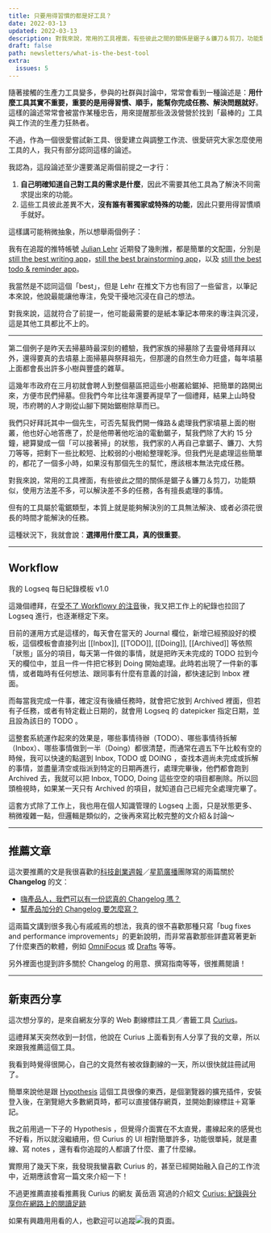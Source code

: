 ```yaml
---
title: 只要用得習慣的都是好工具？
date: 2022-03-13
updated: 2022-03-13
description: 對我來說，常用的工具裡面，有些彼此之間的關係是鋸子＆鐮刀＆剪刀，功能類似，使用方法差不多，可以解決差不多的任務，各有擅長處理的事情。但有的工具屬於電鋸類型，本質上就是能夠解決別的工具無法解決、或者必須花很長的時間才能解決的任務。這種狀況下，我就會說：選擇用什麼工具，真的很重要。
draft: false
path: newsletters/what-is-the-best-tool
extra:
  issues: 5
---
```


隨著接觸的生產力工具變多，參與的社群與討論中，常常會看到一種論述是：**用什麼工具其實不重要，重要的是用得習慣、順手，能幫你完成任務、解決問題就好**。這樣的論述常常會被當作某種忠告，用來提醒那些汲汲營營於找到「最棒的」工具與工作流的生產力狂熱者。

不過，作為一個很愛嘗試新工具、很愛建立與調整工作流、很愛研究大家怎麼使用工具的人，我只有部分認同這樣的論述。

<!-- more -->

我認為，這段論述至少還要滿足兩個前提之一才行：

1. **自己明確知道自己對工具的需求是什麼**，因此不需要其他工具為了解決不同需求提出來的功能。
2. 這些工具彼此差異不大，**沒有誰有著獨家或特殊的功能**，因此只要用得習慣順手就好。

這樣講可能稍微抽象，所以想舉兩個例子：

我有在追蹤的推特帳號 [Julian Lehr](https://twitter.com/julianlehr) 近期發了幾則推，都是簡單的文配圖，分別是 [still the best writing app](https://twitter.com/julianlehr/status/1502017728357576705)，[still the best brainstorming app](https://twitter.com/julianlehr/status/1502017897769668610)，以及 [still the best todo & reminder app](https://twitter.com/julianlehr/status/1502018010885799946)。

我當然是不認同這個「best」，但是 Lehr 在推文下方也有回了一些留言，以筆記本來說，他說最能讓他專注，免受干擾地沉浸在自己的想法。

對我來說，這就符合了前提一，他可能最需要的是紙本筆記本帶來的專注與沉浸，這是其他工具都比不上的。

---

第二個例子是昨天去掃墓時最深刻的體驗，我們家族的掃墓除了去靈骨塔拜拜以外，還得要真的去墳墓上面掃墓與祭拜祖先，但那邊的自然生命力旺盛，每年墳墓上面都會長出許多小樹與豐盛的雜草。

這幾年市政府在三月初就會聘人到整個墓區把這些小樹叢給鋸掉、把簡單的路開出來，方便市民們掃墓。但我們今年比往年還要再提早了一個禮拜，結果上山時發現，市府聘的人才剛從山腳下開始鋸樹除草而已。

我們只好拜託其中一個先生，可否先幫我們開一條路＆處理我們家墳墓上面的樹叢，他也好心地答應了，於是他帶著他吃油的電動鋸子，幫我們除了大約 15 分鐘，總算變成一個「可以接著掃」的狀態，我們家的人再自己拿鋸子、鐮刀、大剪刀等等，把剩下一些比較短、比較弱的小樹給整理乾淨。但我們光是處理這些簡單的，都花了一個多小時，如果沒有那個先生的幫忙，應該根本無法完成任務。

對我來說，常用的工具裡面，有些彼此之間的關係是鋸子＆鐮刀＆剪刀，功能類似，使用方法差不多，可以解決差不多的任務，各有擅長處理的事情。

但有的工具屬於電鋸類型，本質上就是能夠解決別的工具無法解決、或者必須花很長的時間才能解決的任務。

這種狀況下，我就會說：**選擇用什麼工具，真的很重要**。

---

## Workflow

我的 Logseq 每日紀錄模板 v1.0

這幾個禮拜，在[受不了 Workflowy 的注音](/2022/02/26/workflowy-logseq-roam-remnote-zhuyin-input-method-comparison/)後，我又把工作上的紀錄也拉回了 Logseq 進行，也逐漸穩定下來。

目前的運用方式是這樣的，每天會在當天的 Journal 欄位，新增已經預設好的模板，這個模板會直接列出 [[Inbox]], [[TODO]], [[Doing]], [[Archived]] 等依照「狀態」區分的項目，每天第一件做的事情，就是把昨天未完成的 TODO 拉到今天的欄位中，並且一件一件把它移到 Doing 開始處理。此時若出現了一件新的事情，或者臨時有任何想法、跟同事有什麼有意義的討論，都快速記到 Inbox 裡面。

而每當我完成一件事，確定沒有後續任務時，就會把它放到 Archived 裡面，但若有子任務，或者有特定截止日期的，就會用 Logseq 的 datepicker 指定日期，並且設為該日的 TODO 。

這整套系統運作起來的效果是，哪些事情待辦（TODO）、哪些事情待拆解（Inbox）、哪些事情做到一半（Doing）都很清楚，而通常在週五下午比較有空的時候，我可以快速的點選到 Inbox, TODO 或 DOING ，查找本週尚未完成或拆解的事情，並盡量清空或指派到特定的日期再進行，處理完畢後，他們都會跑到 Archived 去，我就可以把 Inbox, TODO, Doing 這些空空的項目都刪除。所以回頭檢視時，如果某一天只有 Archived 的項目，就知道自己已經完全處理完畢了。

這套方式除了工作上，我也用在個人知識管理的 Logseq 上面，只是狀態更多、稍微複雜一點，但邏輯是類似的，之後再來寫比較完整的文介紹＆討論～

---

## 推薦文章

這次要推薦的文是我很喜歡的[科技創業週報](https://blog.starrocket.io/star-rocket-newsletter/)／[星箭廣播](https://podcast.starrocket.io/)團隊寫的兩篇關於 **Changelog** 的文：

- [嗨產品人，我們可以有一份認真的 Changelog 嗎？](https://blog.starrocket.io/posts/we-need-a-better-changelog/)
- [幫產品加分的 Changelog 要怎麼寫？](https://blog.starrocket.io/posts/how-to-write-a-better-changelog/)

這兩篇文講到很多我心有戚戚焉的想法，我真的很不喜歡那種只寫「bug fixes and performance improvements」的更新說明，而非常喜歡那些詳盡寫著更新了什麼東西的軟體，例如 [OmniFocus](https://www.omnigroup.com/releasenotes/omnifocus) 或 [Drafts](https://docs.getdrafts.com/changelog/) 等等。

另外裡面也提到許多關於 Changelog 的用意、撰寫指南等等，很推薦閱讀！

---

## 新東西分享

這次想分享的，是來自網友分享的 Web 劃線標註工具／書籤工具 [Curius](https://curius.app)。

這禮拜某天突然收到一封信，他說在 Curius 上面看到有人分享了我的文章，所以來跟我推薦這個工具。

我看到時覺得很開心，自己的文竟然有被收錄劃線的一天，所以很快就註冊試用了。

簡單來說他是跟 [Hypothesis](https://web.hypothes.is) 這個工具很像的東西，是個瀏覽器的擴充插件，安裝登入後，在瀏覽絕大多數網頁時，都可以直接儲存網頁，並開始劃線標註＋寫筆記。

我之前用過一下子的 Hypothesis ，但覺得介面實在不太直覺，畫線起來的感覺也不好看，所以就沒繼續用，但 Curius 的 UI 相對簡單許多，功能很單純，就是畫線、寫 notes ，還有看你追蹤的人都讀了什麼、畫了什麼線。

實際用了幾天下來，我發現我蠻喜歡 Curius 的，甚至已經開始融入自己的工作流中，近期應該會寫一篇文來介紹一下！

不過更推薦直接看推薦我 Curius 的網友 黃岳涵 寫過的介紹文 [Curius: 紀錄與分享你在網路上的閱讀足跡](https://bojne.medium.com/curius-%E7%B4%80%E9%8C%84%E8%88%87%E5%88%86%E4%BA%AB%E4%BD%A0%E5%9C%A8%E7%B6%B2%E8%B7%AF%E4%B8%8A%E7%9A%84%E9%96%B1%E8%AE%80%E8%B6%B3%E8%B7%A1-26157948cded)

如果有興趣用用看的人，也歡迎可以追蹤![我的頁面](https://curius.app/pingju-wu)。

